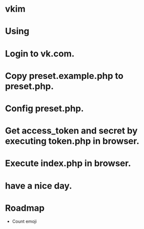 # vkim #

# Using #
# Login to vk.com.
# Copy preset.example.php to preset.php.
# Config preset.php.
# Get access_token and secret by executing token.php in browser.
# Execute index.php in browser.
# have a nice day.

# Roadmap #
* Count emoji
